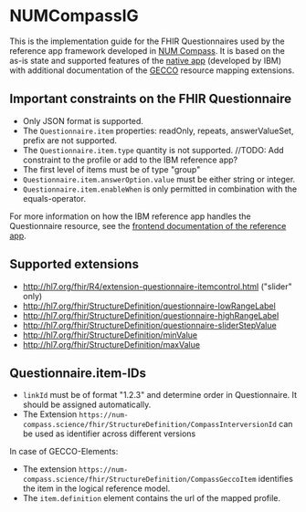 # NUMCompassIG
This is the implementation guide for the FHIR Questionnaires used by the reference app framework developed in [NUM Compass](https://num-compass.science/de/). It is based on the as-is state and supported features of the [native app](https://github.com/NUMde/compass-numapp-frontend) (developed by IBM) with additional documentation of the [GECCO](https://simplifier.net/ForschungsnetzCovid-19/) resource mapping extensions.

## Important constraints on the FHIR Questionnaire 
* Only JSON format is supported.
* The `Questionnaire.item` properties: readOnly, repeats, answerValueSet, prefix are not supported.
* The `Questionnaire.item.type` quantity is not supported. //TODO: Add constraint to the profile or add to the IBM reference app?
* The first level of items must be of type "group"
* `Questionnaire.item.answerOption.value` must be either string or integer.
* `Questionnaire.item.enableWhen` is only permitted in combination with the equals-operator.

For more information on how the IBM reference app handles the Questionnaire resource, see the [frontend documentation of the reference app](https://github.com/NUMde/compass-numapp-frontend/tree/main/docs/questionnaireRendering).

## Supported extensions
* http://hl7.org/fhir/R4/extension-questionnaire-itemcontrol.html ("slider" only)
* http://hl7.org/fhir/StructureDefinition/questionnaire-lowRangeLabel
* http://hl7.org/fhir/StructureDefinition/questionnaire-highRangeLabel
* http://hl7.org/fhir/StructureDefinition/questionnaire-sliderStepValue
* http://hl7.org/fhir/StructureDefinition/minValue
* http://hl7.org/fhir/StructureDefinition/maxValue

## Questionnaire.item-IDs 
* `linkId` must be of format "1.2.3" and determine order in Questionnaire. It should be assigned automatically.
* The Extension `https://num-compass.science/fhir/StructureDefinition/CompassInterversionId` can be used as identifier across different versions

In case of GECCO-Elements:
* The extension `https://num-compass.science/fhir/StructureDefinition/CompassGeccoItem` identifies the item in the logical reference model.
* The `item.definition` element contains the url of the mapped profile.
